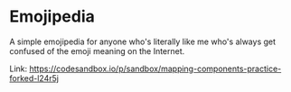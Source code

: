 # Emojipedia
A simple emojipedia for anyone who's literally like me who's always get confused of the emoji meaning on the Internet.

Link: https://codesandbox.io/p/sandbox/mapping-components-practice-forked-l24r5j

